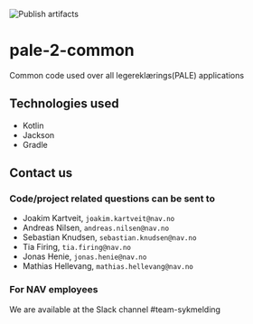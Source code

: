 ![Publish artifacts](https://github.com/navikt/pale-2-common/workflows/Publish%20artifacts/badge.svg?branch=master)

# pale-2-common
Common code used over all legereklærings(PALE) applications


## Technologies used
* Kotlin
* Jackson
* Gradle

## Contact us
### Code/project related questions can be sent to
* Joakim Kartveit, `joakim.kartveit@nav.no`
* Andreas Nilsen, `andreas.nilsen@nav.no`
* Sebastian Knudsen, `sebastian.knudsen@nav.no`
* Tia Firing, `tia.firing@nav.no`
* Jonas Henie, `jonas.henie@nav.no`
* Mathias Hellevang, `mathias.hellevang@nav.no`

### For NAV employees
We are available at the Slack channel #team-sykmelding